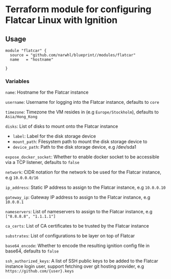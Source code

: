 # Terraform module for configuring Flatcar Linux with Ignition

## Usage

```hcl
module "flatcar" {
  source = "github.com/narwhl/blueprint//modules/flatcar"
  name   = "hostname"

}
```

### Variables

`name`: Hostname for the Flatcar instance

`username`: Username for logging into the Flatcar instance, defaults to `core`

`timezone`: Timezone the VM resides in (e.g `Europe/Stockholm`), defaults to `Asia/Hong_Kong`

`disks`: List of disks to mount onto the Flatcar instance

- `label`: Label for the disk storage device
- `mount_path`: Filesystem path to mount the disk storage device to
- `device_path`: Path to the disk storage device, e.g /dev/sda1

`expose_docker_socket`: Whether to enable docker socket to be accessible via a TCP listener, defaults to `false`

`network`: CIDR notation for the network to be used for the Flatcar instance, e.g `10.0.0.0/16`

`ip_address`: Static IP address to assign to the Flatcar instance, e.g `10.0.0.10`

`gateway_ip`: Gateway IP address to assign to the Flatcar instance, e.g `10.0.0.1`

`nameservers`: List of nameservers to assign to the Flatcar instance, e.g `["8.8.8.8", "1.1.1.1"]`

`ca_certs`: List of CA certificates to be trusted by the Flatcar instance

`substrates`: List of configurations to be layer on top of Flatcar

`base64_encode`: Whether to encode the resulting ignition config file in base64, defaults to `false`

`ssh_authorized_keys`: A list of SSH public keys to be added to the Flatcar instance login user, support fetching over git hosting provider, e.g `https://github.com/{user}.keys`
